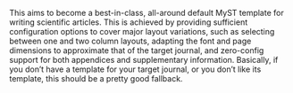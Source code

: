 This aims to become a best-in-class, all-around default MyST template for writing scientific articles.
This is achieved by providing sufficient configuration options to cover major layout variations, such as selecting between one and two column layouts, adapting the font and page dimensions to approximate that of the target journal, and zero-config support for both appendices and supplementary information.
Basically, if you don’t have a template for your target journal, or you don’t like its template, this should be a pretty good fallback.